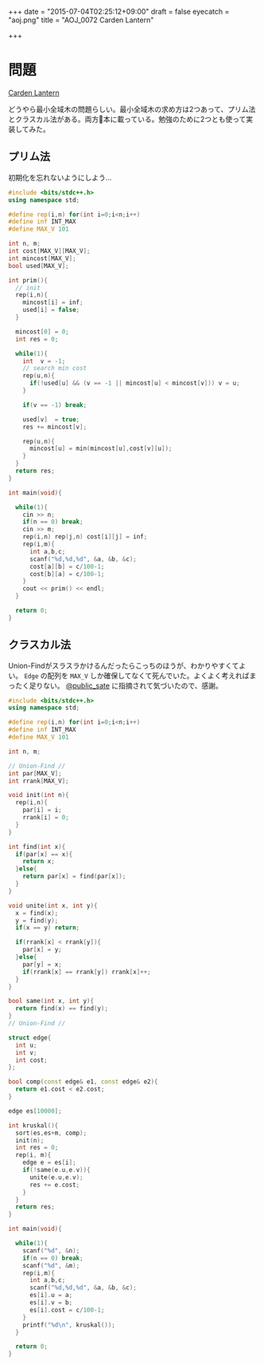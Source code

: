 +++
date = "2015-07-04T02:25:12+09:00"
draft = false
eyecatch = "aoj.png"
title = "AOJ_0072 Carden Lantern"

+++

# 問題

[Carden Lantern](http://judge.u-aizu.ac.jp/onlinejudge/description.jsp?id=0072)

どうやら最小全域木の問題らしい。最小全域木の求め方は2つあって、プリム法とクラスカル法がある。両方🐜本に載っている。勉強のために2つとも使って実装してみた。


## プリム法

初期化を忘れないようにしよう...

```c++
#include <bits/stdc++.h>
using namespace std;

#define rep(i,n) for(int i=0;i<n;i++)
#define inf INT_MAX
#define MAX_V 101

int n, m;
int cost[MAX_V][MAX_V];
int mincost[MAX_V];
bool used[MAX_V];

int prim(){
  // init
  rep(i,n){
    mincost[i] = inf;
    used[i] = false;
  }

  mincost[0] = 0;
  int res = 0;

  while(1){
    int  v = -1;
    // search min cost
    rep(u,n){
      if(!used[u] && (v == -1 || mincost[u] < mincost[v])) v = u;
    }

    if(v == -1) break;

    used[v]  = true;
    res += mincost[v];

    rep(u,n){
      mincost[u] = min(mincost[u],cost[v][u]);
    }
  }
  return res;
}

int main(void){

  while(1){
    cin >> n;
    if(n == 0) break;
    cin >> m;
    rep(i,n) rep(j,n) cost[i][j] = inf;
    rep(i,m){
      int a,b,c;
      scanf("%d,%d,%d", &a, &b, &c);
      cost[a][b] = c/100-1;
      cost[b][a] = c/100-1;
    }
    cout << prim() << endl;
  }

  return 0;
}
```

## クラスカル法
Union-Findがスラスラかけるんだったらこっちのほうが、わかりやすくてよい。
```Edge``` の配列を ```MAX_V``` しか確保してなくて死んでいた。よくよく考えればまったく足りない。 [@public_sate](https://twitter.com/public_sate) に指摘されて気づいたので、感謝。

```c++
#include <bits/stdc++.h>
using namespace std;

#define rep(i,n) for(int i=0;i<n;i++)
#define inf INT_MAX
#define MAX_V 101

int n, m;

// Union-Find //
int par[MAX_V];
int rrank[MAX_V];

void init(int n){
  rep(i,n){
    par[i] = i;
    rrank[i] = 0;
  }
}

int find(int x){
  if(par[x] == x){
    return x;
  }else{
    return par[x] = find(par[x]);
  }
}

void unite(int x, int y){
  x = find(x);
  y = find(y);
  if(x == y) return;

  if(rrank[x] < rrank[y]){
    par[x] = y;
  }else{
    par[y] = x;
    if(rrank[x] == rrank[y]) rrank[x]++;
  }
}

bool same(int x, int y){
  return find(x) == find(y);
}
// Union-Find //

struct edge{
  int u;
  int v;
  int cost;
};

bool comp(const edge& e1, const edge& e2){
  return e1.cost < e2.cost;
}

edge es[10000];

int kruskal(){
  sort(es,es+m, comp);
  init(n);
  int res = 0;
  rep(i, m){
    edge e = es[i];
    if(!same(e.u,e.v)){
      unite(e.u,e.v);
      res += e.cost;
    }
  }
  return res;
}

int main(void){

  while(1){
    scanf("%d", &n);
    if(n == 0) break;
    scanf("%d", &m);
    rep(i,m){
      int a,b,c;
      scanf("%d,%d,%d", &a, &b, &c);
      es[i].u = a;
      es[i].v = b;
      es[i].cost = c/100-1;
    }
    printf("%d\n", kruskal());
  }

  return 0;
}
```
